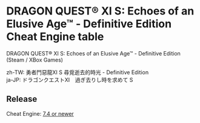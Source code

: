 # DRAGON QUEST® XI S: Echoes of an Elusive Age™ - Definitive Edition Cheat Engine table  
DRAGON QUEST® XI S: Echoes of an Elusive Age™ - Definitive Edition (Steam / XBox Games)

zh-TW: 勇者鬥惡龍XI S 尋覓逝去的時光 - Definitive Edition  
ja-JP: ドラゴンクエストXI　過ぎ去りし時を求めて S  

## Release
Cheat Engine: [7.4 or newer](https://github.com/cheat-engine/cheat-engine/releases)  
